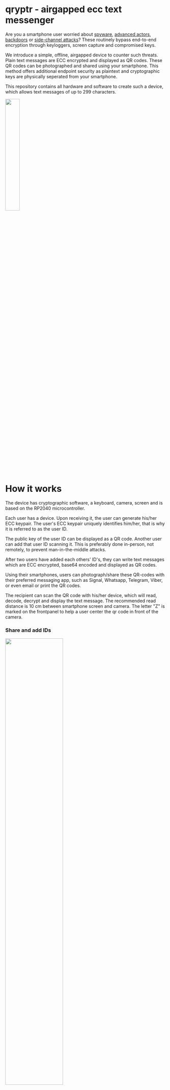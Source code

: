 # qryptr - airgapped ecc text messenger

Are you a smartphone user worried about [spyware](https://en.wikipedia.org/wiki/Spyware), [advanced actors](https://en.wikipedia.org/wiki/Advanced_persistent_threat), [backdoors](https://en.wikipedia.org/wiki/Backdoor_(computing)) or [side-channel attacks](https://en.wikipedia.org/wiki/Side-channel_attack)? These routinely bypass end-to-end encryption through keyloggers, screen capture and compromised keys. 

We introduce a simple, offline, airgapped device to counter such threats. Plain text messages are ECC encrypted and displayed as QR codes. These QR codes can be photographed and shared using your smartphone. This method offers additional endpoint security as plaintext and cryptographic keys are physically seperated from your smartphone.

This repository contains all hardware and software to create such a device, which allows text messages of up to 299 characters.

<img src="./images/basic111.png" width="30%" height="30%">


# How it works
The device has cryptographic software, a keyboard, camera, screen and is based on the RP2040 microcontroller.

Each user has a device. Upon receiving it, the user can generate his/her ECC keypair. The user's ECC keypair uniquely identifies him/her, that is why it is referred to as the user ID.

The public key of the user ID can be displayed as a QR code. Another user can add that user ID scanning it. This is preferably done in-person, not remotely, to prevent man-in-the-middle attacks. 

After two users have added each others' ID's, they can write text messages which are ECC encrypted, base64 encoded and displayed as QR codes.

Using their smartphones, users can photograph/share these QR-codes with their preferred messaging app, such as Signal, Whatsapp, Telegram, Viber, or even email or print the QR codes.

The recipient can scan the QR code with his/her device, which will read, decode, decrypt and display the text message. The recommended read distance is 10 cm between smartphone screen and camera. The letter "Z" is marked on the frontpanel to help a user center the qr code in front of the camera.


### Share and add IDs

<img src="./images/setup.png" width="60%" height="60%">


<img src="./images/sharemyid1.png" width="60%" height="60%">


### Write and read messages

<img src="./images/regular.png" width="60%" height="60%">


<img src="./images/readmessage1.png" width="60%" height="60%">


<img src="./images/writemessage.gif" width="40%" height="40%">


<img src="./images/readmessage3.gif" width="40%" height="40%">





# Use cases
-Sharing sensitive information between journalists, lawyers, political actors or civil servants.

-Sharing passwords between system administrators.

-Sharing passwords for crypto wallets.

-Sharing key material or passwords for HSM procedures.

-Thwart spyware or advanced threats.

# Implementation
## hardware
The device consists of 2 printed circuit boards (PCBs): a mainplate and frontplate with keys.

We chose a microcontroller platform to minimize platform complexity and dependencies: the RP2040.

QR codes are read using a hardware camera, the GM803, available on aliexpress. Get the GM803-S version with short focal range. This camera will read the QR code towards the serial interface of the RP2040.

We are using the Sharp LS027B7DH01 display, available on aliexpress. It is flat, requires few components, has a high resolution and low power requirements. Other u8g2 supported displays could be used as well with some adjustments.

Hardware designs are available in the /hardware folder. With the Gerber, BOM and pick-and-place files, you can order directly from jlcpcb.com.

Alternatively, you can view or clone these at the following urls to make adjustments.


https://oshwlab.com/thomas255/mainplate-public (click "clone")  <img align="right" src="./images/clone2.png" width="20%" height="20%">


https://oshwlab.com/thomas255/frontplate-public (click "clone")


Some parts needs to be ordered seperately from lscs.com:


-LCSC#: C2911889 Clamshell 18P Bottom Contact Surface Mount FFC connector.

We used one sided assembly at JLCPCB to save costs. 
This part can be soldered manually, or alternatively, two sided assembly can be used at JLCPCB, in which case this part does not need to be ordered seperately.


-LCSC#: C2857713 18P Opposite Side 5cm P=0.5mm flat flexible cable to connect the frontplate (keyboard) with the mainplate


-LCSC#: C5151979 12P Opposite Side 5cm P=0.5mm flat flexible cable to connect the GM-803 camera to the mainplate


-M2 nuts and M2 bolts of 3mm length.


-A plastic spacer between the mainplate and frontplate, for mechanical stability and assembly, which can be 3d printed with the provided spacer.stl file.


-A 302040 lipo battery: https://www.aliexpress.com/item/33009055815.html



## software
We use the Arduino IDE.

Go to the board manager and install Arduino mbed OS RP2040 Boards (3.5.4). This should set target_platform=mbed_rp2040 in preferences.txt for the arduino IDE.

We use the Arduino mbed_rp2040 target platform, because we want to use the Sharp LS027B7DH01 display, and the earle philhower core does not allow changing the HW SPI pin assignment. We want to use different pins for driving the SPI display in the u8g2 display constructor, because the original pin assignment is very slow.

Using the library manager in the Arduino IDE, install the following libraries:

-QRCode by Richard Moore (https://github.com/ricmoo/qrcode/)


-U8G2 by Oliver Kraus (https://github.com/olikraus/u8g2)


-Crypto by Rhys Weatherley and Brandon Wiley (https://github.com/OperatorFoundation/Crypto)


To upload the software, connect with PC through USB, turn on device, upload ./software/qryptr.ino through the arduino IDE. If that does not work, there is a reset button. Turn off the device, hold the reset button, connect with PC, release the reset button. Then upload the arduino sketch through the arduino IDE.

Once uploaded, navigate the menu with the arrow buttons (left, right, up, down). There is no enter key. To select an option or continue, use the right arrow. You can always go back with left arrow or interrupt reading by pressing any key.


# Todos
## hardware
-Add resistor divider to measure the battery voltage

-Expose SWD pins on PCB to enable loading the software through SWD pins. This will allow us to disconnect the datalines from the USB port and prevent an attack vector.


## software
-Create a software procedure to turn the camera on/off to save power.

-Implement soft poweroff after timeout.

-Implement symmetric encryption on the long-term private key of the user. This will require a password prompt for decrypting messages.

-Enable multiple personal ID's (cryptographic keys)

-Add start and end tags for messages and keys, so that it is clear whether a valid messages/key was received. This will prevent bad reads from crashing the device as well.

-Use camera without character encoding (raw bytes).

-Write special characters (diacritics) with ctrl button.

-On screen arrows to make navigation more intuitive.

# FAQ
## hardware
Q: Could we run the whole device on 3.3V? 

A: The Sharp LS027B7DH01 display requires 5V according to the specifications, although it seems to work on 3.3V as well. Possibly, the charge boost circuit could be left out if the display is used at 3.3V.

Q: Could we create a single PCB instead of a backplate and frontplate?

A: Yes, it could be done, although a singular PCB would need double-sided PCB assembly, which is more expensive for small quantities @ JLCPCB. Also, a seperate backplate would need to be introduced.

Q: How about using an epaper display instead of the Sharp display?

A: It has been considered, but the Sharp display has a higher refresh rate and more pixels, since we need quite large QR codes to get to 299 character messages. The Sharp display still has low energy consumption. It is also very flat and easy to integrate with just a couple of capacitors. The Sharp display is easy to use with the U8G2 library.

## software
Q: How is encryption done?

A: Using the arduino Crypto library, with 32 byte ECC curve25519 keys, using ChaChaPoly cipher. Documented in the code, according to the procedure described here:

https://crypto.stackexchange.com/questions/101420/eccdh-direct-or-with-temporary-ecc-keypairs


# Assembly
Place the battery and solder the wires as shown below to the pads.

<img src="./images/construction11.png" width="50%" height="50%">


Place the 3d printed spacer as shown below, insert the m2 nuts with some glue.

<img src="./images/construction22.png" width="50%" height="50%">


Connect the 18 pin keyboard connector as shown below, place the GM-803 camera module and connect with the 12 pin ffc connector cable.

<img src="./images/construction33.png" width="50%" height="50%">


Place the screen as shown below.

<img src="./images/construction44.png" width="50%" height="50%">


Solder the frontplate 18 pin connector (or order an assembled frontplate from JLCPCB), and connect it. Soldering this 0.5mm pitch connector can be a bit tricky.

<img src="./images/construction55.png" width="50%" height="50%">


Use the m2 3mm bolts to screw the frontplate down.

<img src="./images/construction66.png" width="30%" height="30%">





